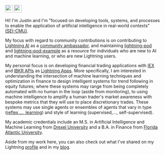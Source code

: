 <img src="https://img.shields.io/badge/Python-3776AB?style=for-the-badge&logo=python&logoColor=white" height=25/>   <img src ="https://img.shields.io/badge/-Lightning-792ee5?logo=pytorchlightning&logoColor=white" height=25/>

Hi! I'm Justin and I'm "focused on developing tools, systems, and processes to enable the application of artificial intelligence in real-world contexts" [(SEI-CMU)](https://www.sei.cmu.edu/our-work/artificial-intelligence-engineering/).

My focus with regard to community contributions is on contributing to [Lightning AI](https://lightning.ai) as a [community ambassador](https://lightning.ai/pages/ambassador-program/), and maintaining [lightning-pod](https://github.com/JustinGoheen/lightning-pod) and [lightning-pod-example](https://github.com/JustinGoheen/lightning-pod-example) as a resource for individuals who are new to AI and machine learning, or who are new Lightning users.

My personal focus is on developing financial trading applications with [IEX](https://iexcloud.io) and [IBKR APIs](https://www.interactivebrokers.com/en/trading/ib-api.php) as [Lightning Apps](https://lightning.ai/docs/stable/). More specifically, I am interested in understanding the intersection of machine learning techniques and optimization in finance to design intelligent systems for trend following in equity futures; where these systems may range from being completely automated with no human in the loop (aside from monitoring), to using machine intelligence to amplify a human trader's market awareness with bespoke metrics that they will use to place discretionary trades. These systems may use single agents or ensembles of agents that vary in type ([reflex,..., learning](https://en.wikipedia.org/wiki/Intelligent_agent)) and style of learning (supervised,..., self-supervised).

My academic credentials include an M.S. in Artificial Intelligence and Machine Learning from [Drexel University](https://drexel.edu/cci/) and a B.A. in Finance from [Florida Atlantic University](https://business.fau.edu).

Aside from my work here, you can also check out what I've shared on my Lightning [profile](https://lightning.ai/JustinGoheen/apps) and in my [blog](https://justingoheen.github.io/blog/).
